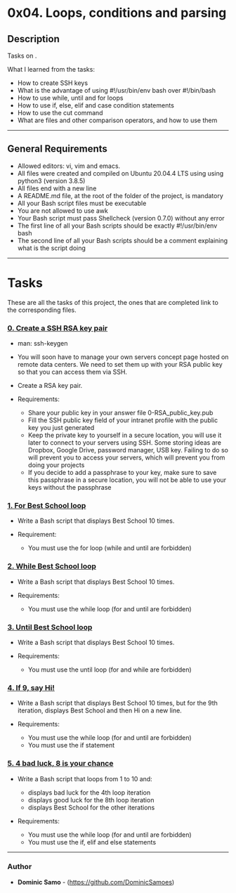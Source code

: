 # 0x04. Loops, conditions and parsing

## Description

Tasks on .

What I learned from the tasks:

* How to create SSH keys
* What is the advantage of using #!/usr/bin/env bash over #!/bin/bash
* How to use while, until and for loops
* How to use if, else, elif and case condition statements
* How to use the cut command
* What are files and other comparison operators, and how to use them

---

## General Requirements
* Allowed editors: vi, vim and emacs.
* All files were created and compiled on Ubuntu 20.04.4 LTS using using python3 (version 3.8.5)
* All files end with a new line
* A README.md file, at the root of the folder of the project, is mandatory
* All your Bash script files must be executable
* You are not allowed to use awk
* Your Bash script must pass Shellcheck (version 0.7.0) without any error
* The first line of all your Bash scripts should be exactly #!/usr/bin/env bash
* The second line of all your Bash scripts should be a comment explaining what is the script doing

---

# Tasks

These are all the tasks of this project, the ones that are completed link to the corresponding files.

### [0. Create a SSH RSA key pair](./0-RSA_public_key.pub)
* man: ssh-keygen

* You will soon have to manage your own servers concept page hosted on remote data centers. We need to set them up with your RSA public key so that you can access them via SSH.

* Create a RSA key pair.

* Requirements:

	- Share your public key in your answer file 0-RSA_public_key.pub
	- Fill the SSH public key field of your intranet profile with the public key you just generated
	- Keep the private key to yourself in a secure location, you will use it later to connect to your servers using SSH. Some storing ideas are Dropbox, Google Drive, password manager, USB key. Failing to do so will prevent you to access your servers, which will prevent you from doing your projects
	- If you decide to add a passphrase to your key, make sure to save this passphrase in a secure location, you will not be able to use your keys without the passphrase 


### [1. For Best School loop](./1-for_best_school)
* Write a Bash script that displays Best School 10 times.

* Requirement:

	- You must use the for loop (while and until are forbidden)

### [2. While Best School loop](./2-while_best_school)
* Write a Bash script that displays Best School 10 times.

* Requirements:

	- You must use the while loop (for and until are forbidden)

### [3. Until Best School loop](./3-until_best_school)
* Write a Bash script that displays Best School 10 times.

* Requirements:

	- You must use the until loop (for and while are forbidden)

### [4. If 9, say Hi!](./4-if_9_say_hi)
* Write a Bash script that displays Best School 10 times, but for the 9th iteration, displays Best School and then Hi on a new line.

* Requirements:

	- You must use the while loop (for and until are forbidden)
	- You must use the if statement

### [5. 4 bad luck, 8 is your chance](./5-4_bad_luck_8_is_your_chance)
* Write a Bash script that loops from 1 to 10 and:

	- displays bad luck for the 4th loop iteration
	- displays good luck for the 8th loop iteration
	- displays Best School for the other iterations

* Requirements:

	- You must use the while loop (for and until are forbidden)
	- You must use the if, elif and else statements
	



---

### Author
* **Dominic Samo** - (https://github.com/DominicSamoes)
